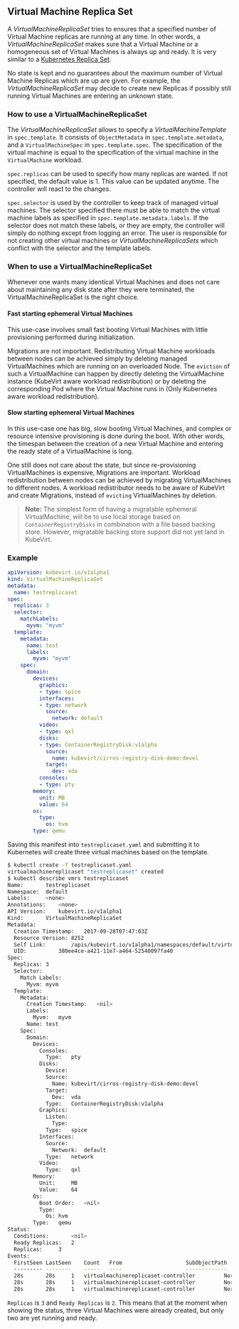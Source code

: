 ﻿## Virtual Machine Replica Set

A *VirtualMachineReplicaSet* tries to ensures that a specified number of
Virtual Machine replicas are running at any time. In other words, a
*VirtualMachineReplicaSet* makes sure that a Virtual Machine or a homogeneous set of
Virtual Machines is always up and ready. It is very similar to a 
[Kubernetes Replica Set](https://kubernetes.io/docs/concepts/workloads/controllers/replicaset/).

No state is kept and no guarantees about the maximum number of Virtual Machine
Replicas which are up are given. For example, the *VirtualMachineReplicaSet*
may decide to create new Replicas if possibly still running Virtual Machines
are entering an unknown state. 

### How to use a VirtualMachineReplicaSet

The *VirtualMachineReplicaSet* allows to specify a *VirtualMachineTemplate* in
`spec.template`. It consists of `ObjectMetadata` in `spec.template.metadata`, and
a `VirtualMachineSpec` in `spec.template.spec`. The specification of the virtual
machine is equal to the specification of the virtual machine in the
`VirtualMachine` workload.

`spec.replicas` can be used to specify how many replicas are wanted. If not
specified, the default value is 1. This value can be updated anytime. The
controller will react to the changes.

`spec.selector` is used by the controller to keep track of managed virtual
machines. The selector specified there must be able to match the virtual
machine labels as specified in `spec.template.metadata.labels`. If the selector
does not match these labels, or they are empty, the controller will simply do
nothing except from logging an error. The user is responsible for not creating
other virtual machines or *VirtualMachineReplicaSets* which conflict with the
selector and the template labels.

### When to use a VirtualMachineReplicaSet

Whenever one wants many identical Virtual Machines and does not care about
maintaining any disk state after they were terminated, the
VirtualMachineReplicaSet is the right choice.

#### Fast starting ephemeral Virtual Machines

This use-case involves small fast booting Virtual Machines with little
provisioning performed during initialization.

Migrations are not important. Redistributing Virtual Machine workloads between
nodes can be achieved simply by deleting managed VirtualMachines which are
running on an overloaded Node. The `eviction` of such a VirtualMachine can
happen by directly deleting the VirtualMachine instance (KubeVirt aware
workload redistribution) or by deleting the corresponding Pod where the Virtual
Machine runs in (Only Kubernetes aware workload redistribution).

#### Slow starting ephemeral Virtual Machines

In this use-case one has big, slow booting Virtual Machines, and complex or
resource intensive provisioning is done during the boot. With other words, the
timespan between the creation of a new Virtual Machine and entering the ready
state of a VirtualMachine is long.

One still does not care about the state, but since re-provisioning
VirtualMachines is expensive, Migrations are important. Workload redistribution
between nodes can be achieved by migrating VirtualMachines to different nodes.
A workload redistributor  needs to be aware of KubeVirt and create Migrations,
instead of `evicting` VirtualMachines by deletion.

> **Note:** The simplest form of having a migratable ephemeral VirtualMachine,
> will be to use local storage based on `ContainerRegistryDisks` in combination
> with a file based backing store. However, migratable backing store
> support did not yet land in KubeVirt.

### Example

```yaml
apiVersion: kubevirt.io/v1alpha1
kind: VirtualMachineReplicaSet
metadata:
  name: testreplicaset
spec:
  replicas: 3
  selector:
    matchLabels:
      myvm: "myvm"
  template:
    metadata:
      name: test
      labels:
        myvm: "myvm"
    spec:
      domain:
        devices:
          graphics:
          - type: spice
          interfaces:
          - type: network
            source:
              network: default
          video:
          - type: qxl
          disks:
          - type: ContainerRegistryDisk:v1alpha
            source:
              name: kubevirt/cirros-registry-disk-demo:devel
            target:
              dev: vda
          consoles:
          - type: pty
        memory:
          unit: MB
          value: 64
        os:
          type:
            os: hvm
        type: qemu
```

Saving this manifest into `testreplicaset.yaml` and submitting it to
Kubernetes will create three virtual machines based on the template.

```bash
$ kubectl create -f testreplicaset.yaml
virtualmachinereplicaset "testreplicaset" created
$ kubectl describe vmrs testreplicaset
Name:		testreplicaset
Namespace:	default
Labels:		<none>
Annotations:	<none>
API Version:	kubevirt.io/v1alpha1
Kind:		VirtualMachineReplicaSet
Metadata:
  Creation Timestamp:	2017-09-28T07:47:03Z
  Resource Version:	8252
  Self Link:		/apis/kubevirt.io/v1alpha1/namespaces/default/virtualmachinereplicasets/testreplicaset
  UID:			380ee4ce-a421-11e7-a464-52540097fa40
Spec:
  Replicas:	3
  Selector:
    Match Labels:
      Myvm:	myvm
  Template:
    Metadata:
      Creation Timestamp:	<nil>
      Labels:
        Myvm:	myvm
      Name:	test
    Spec:
      Domain:
        Devices:
          Consoles:
            Type:	pty
          Disks:
            Device:
            Source:
              Name:	kubevirt/cirros-registry-disk-demo:devel
            Target:
              Dev:	vda
            Type:	ContainerRegistryDisk:v1alpha
          Graphics:
            Listen:
              Type:
            Type:	spice
          Interfaces:
            Source:
              Network:	default
            Type:	network
          Video:
            Type:	qxl
        Memory:
          Unit:		MB
          Value:	64
        Os:
          Boot Order:	<nil>
          Type:
            Os:	hvm
        Type:	qemu
Status:
  Conditions:		<nil>
  Ready Replicas:	2
  Replicas:		3
Events:
  FirstSeen	LastSeen	Count	From					SubObjectPath	Type		Reason			Message
  ---------	--------	-----	----					-------------	--------	------			-------
  28s		28s		1	virtualmachinereplicaset-controller			Normal		SuccessfulCreate	Created virtual machine: testgz00g
  28s		28s		1	virtualmachinereplicaset-controller			Normal		SuccessfulCreate	Created virtual machine: test0dvfd
  28s		28s		1	virtualmachinereplicaset-controller			Normal		SuccessfulCreate	Created virtual machine: testk9jj7
```

`Replicas` is `3` and `Ready Replicas` is `2`. This means that at the moment
when showing the status, three Virtual Machines were already created, but  only
two are yet running and ready.

